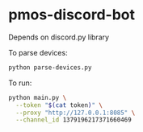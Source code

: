 # pmos-discord-bot

Depends on discord.py library

To parse devices:

```bash
python parse-devices.py
```

To run:

```bash
python main.py \
  --token "$(cat token)" \
  --proxy "http://127.0.0.1:8085" \
  --channel_id 1379196217371660469
```
